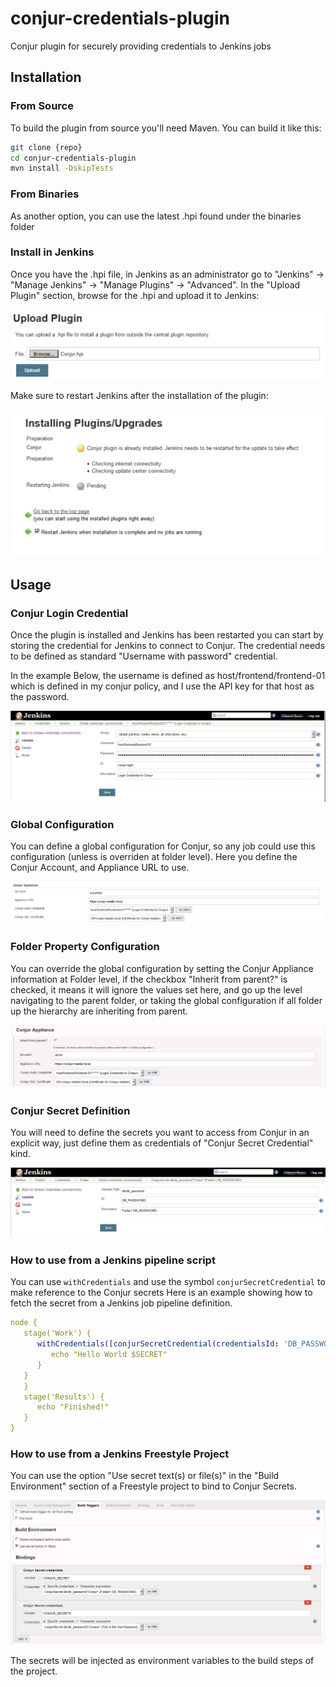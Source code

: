 # conjur-credentials-plugin
Conjur plugin for securely providing credentials to Jenkins jobs

## Installation

### From Source

To build the plugin from source you'll need Maven. You can build it like this:

```bash
git clone {repo}
cd conjur-credentials-plugin
mvn install -DskipTests
```
### From Binaries

As another option, you can use the latest .hpi found under the binaries folder

### Install in Jenkins

Once you have the .hpi file, in Jenkins as an administrator go to "Jenkins" -> "Manage Jenkins" -> "Manage Plugins" -> 	"Advanced". 
In the "Upload Plugin" section, browse for the .hpi and upload it to Jenkins:

![Upload Plugin](docs/images/UploadPlugin-Jenkins.png)

Make sure to restart Jenkins after the installation of the plugin:

![Install Plugin](docs/images/Plugin-Installing.png)



## Usage

### Conjur Login Credential

Once the plugin is installed and Jenkins has been restarted you can start by storing the credential for Jenkins to connect to Conjur. 
The credential needs to be defined as standard "Username with password" credential. 

In the example Below, the username is defined as host/frontend/frontend-01 which is defined in my conjur policy, and I use the API key for that host as the password. 

![Conjur Login Credential](docs/images/ConjurLogin-Credential.png)


### Global Configuration

You can define a global configuration for Conjur, so any job could use this configuration (unless is overriden at folder level). Here you define the Conjur Account, and Appliance URL to use. 

![Global Configuration](docs/images/GlobalConfiguration.png)


### Folder Property Configuration

You can override the global configuration by setting the Conjur Appliance information at Folder level, if the checkbox "Inherit from parent?" is checked, it means it will ignore the values set here, and go up the level navigating to the parent folder, or taking the global configuration if all folder up the hierarchy are inheriting from parent. 

![Folder Property Configuration](docs/images/FolderConfiguration.png)


### Conjur Secret Definition

You will need to define the secrets you want to access from Conjur in an explicit way, just define them as credentials of "Conjur Secret Credential" kind. 

![Conjur Secret Definition](docs/images/ConjurSecret-Credential.png)



### How to use from a Jenkins pipeline script

You can use `withCredentials` and use the symbol `conjurSecretCredential` to make reference to the Conjur secrets
Here is an example showing how to fetch the secret from a Jenkins job pipeline definition.

```yml
node {
   stage('Work') {
      withCredentials([conjurSecretCredential(credentialsId: 'DB_PASSWORD', variable: 'SECRET')]) {
         echo "Hello World $SECRET"
      }
   }
   }
   stage('Results') {
      echo "Finished!"
   }
}
```

### How to use from a Jenkins Freestyle Project

You can use the option "Use secret text(s) or file(s)" in the "Build Environment" section of a Freestyle project to bind to Conjur Secrets.

![Conjur Secret Definition](docs/images/SecretBindingsOnFreestyle.png)

The secrets will be injected as environment variables to the build steps of the project. 


